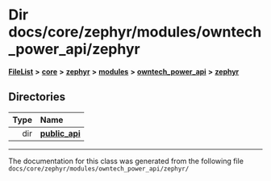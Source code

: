 

# Dir docs/core/zephyr/modules/owntech\_power\_api/zephyr



[**FileList**](files.md) **>** [**core**](dir_771164b9325b04f1442f7a3ffa8ecb89.md) **>** [**zephyr**](dir_09002e7ce91f09aeb040dfd1861a47f4.md) **>** [**modules**](dir_6d0fb8ab814c517e7f155fb837e32f72.md) **>** [**owntech\_power\_api**](dir_cd4faed35847176dcc5b7bcd69c9a669.md) **>** [**zephyr**](dir_d7ae7ccaa158b4bef6f2317c7758639a.md)














## Directories

| Type | Name |
| ---: | :--- |
| dir | [**public\_api**](dir_483dd9146a51f5f74f5a28f650628f05.md) <br> |

























































------------------------------
The documentation for this class was generated from the following file `docs/core/zephyr/modules/owntech_power_api/zephyr/`

